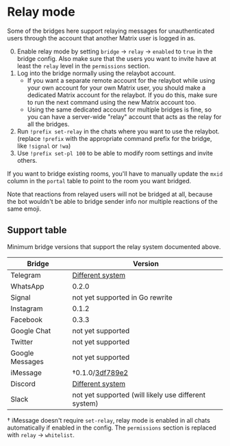 # Relay mode
Some of the bridges here support relaying messages for unauthenticated users
through the account that another Matrix user is logged in as.

0. Enable relay mode by setting `bridge` → `relay` → `enabled` to `true` in the
   bridge config. Also make sure that the users you want to invite have at
   least the `relay` level in the `permissions` section.
1. Log into the bridge normally using the relaybot account.
   * If you want a separate remote account for the relaybot while using your
     own account for your own Matrix user, you should make a dedicated Matrix
     account for the relaybot. If you do this, make sure to run the next
     command using the new Matrix account too.
   * Using the same dedicated account for multiple bridges is fine, so you can
     have a server-wide "relay" account that acts as the relay for all the
     bridges.
2. Run `!prefix set-relay` in the chats where you want to use the relaybot.
   (replace `!prefix` with the appropriate command prefix for the bridge,
   like `!signal` or `!wa`)
3. Use `!prefix set-pl 100` to be able to modify room settings and invite
   others.

If you want to bridge existing rooms, you'll have to manually update the `mxid`
column in the `portal` table to point to the room you want bridged.

Note that reactions from relayed users will not be bridged at all, because the
bot wouldn't be able to bridge sender info nor multiple reactions of the same
emoji.

## Support table
Minimum bridge versions that support the relay system documented above.

| Bridge          | Version                                               |
|-----------------|-------------------------------------------------------|
| Telegram        | [Different system](../python/telegram/relay-bot.html) |
| WhatsApp        | 0.2.0                                                 |
| Signal          | not yet supported in Go rewrite                       |
| Instagram       | 0.1.2                                                 |
| Facebook        | 0.3.3                                                 |
| Google Chat     | not yet supported                                     |
| Twitter         | not yet supported                                     |
| Google Messages | not yet supported                                     |
| iMessage        | †0.1.0/[3df789e2]                                     |
| Discord         | [Different system](../go/discord/relay.md)            |
| Slack           | not yet supported (will likely use different system)  |

† iMessage doesn't require `set-relay`, relay mode is enabled in all chats
  automatically if enabled in the config. The `permissions` section is replaced
  with `relay` -> `whitelist`.

[3df789e2]: https://github.com/mautrix/imessage/commit/3df789e24b8500d95a53d5417aca6e59bedf7efd
